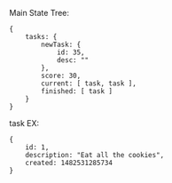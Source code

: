 Main State Tree:

```
{
	tasks: {
		newTask: {
			id: 35,
			desc: ""
		},
		score: 30,
		current: [ task, task ],
		finished: [ task ]
	}
}
```

task EX:

```
{
	id: 1,
	description: "Eat all the cookies",
	created: 1482531285734
}
```
